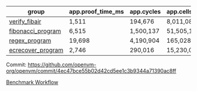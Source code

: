 | group | app.proof_time_ms | app.cycles | app.cells_used | leaf.proof_time_ms | leaf.cycles | leaf.cells_used |
| -- | -- | -- | -- | -- | -- | -- |
| [verify_fibair](https://github.com/openvm-org/openvm/blob/benchmark-results/benchmarks/verify_fibair-4ec47bce55b02d42cd5ee1c3b9344a71390ac8ff.md) | 1,511 |  194,676 |  8,011,082 |- | - | - |
| [fibonacci_program](https://github.com/openvm-org/openvm/blob/benchmark-results/benchmarks/fibonacci-4ec47bce55b02d42cd5ee1c3b9344a71390ac8ff.md) | 6,515 |  1,500,137 |  51,505,102 | 16,088 |  3,172,689 |  128,861,566 |
| [regex_program](https://github.com/openvm-org/openvm/blob/benchmark-results/benchmarks/regex-4ec47bce55b02d42cd5ee1c3b9344a71390ac8ff.md) | 19,698 |  4,190,904 |  165,028,173 | 31,643 |  6,521,217 |  291,269,975 |
| [ecrecover_program](https://github.com/openvm-org/openvm/blob/benchmark-results/benchmarks/ecrecover-4ec47bce55b02d42cd5ee1c3b9344a71390ac8ff.md) | 2,746 |  290,016 |  15,230,037 | 42,745 |  9,776,188 |  445,609,708 |


Commit: https://github.com/openvm-org/openvm/commit/4ec47bce55b02d42cd5ee1c3b9344a71390ac8ff

[Benchmark Workflow](https://github.com/openvm-org/openvm/actions/runs/12624073685)

